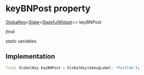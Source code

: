 


# keyBNPost property







[GlobalKey](https://api.flutter.dev/flutter/widgets/GlobalKey-class.html)&lt;[State](https://api.flutter.dev/flutter/widgets/State-class.html)&lt;[StatefulWidget](https://api.flutter.dev/flutter/widgets/StatefulWidget-class.html)>> keyBNPost
  
_<span class="feature">final</span>_



<p>static variables.</p>



## Implementation

```dart
final GlobalKey keyBNPost = GlobalKey(debugLabel: "PostTab");
```







